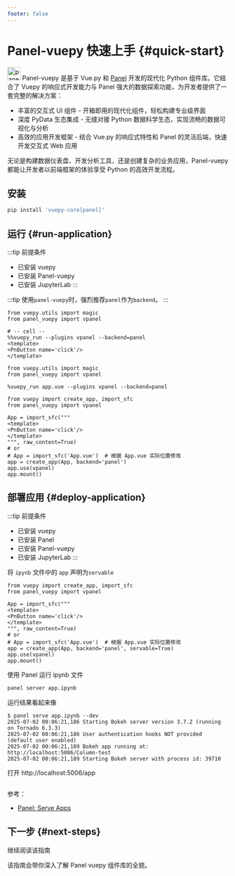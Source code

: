 ```yaml
---
footer: false
---
```


<script setup>
import { VTCodeGroup, VTCodeGroupTab } from '@vue/theme'
import { withBase } from 'vitepress'
</script>

# Panel-vuepy 快速上手 {#quick-start}

<img style="display: inline; width: 30px" src="/images/vpanel-logo.svg" alt="panel-vuepy-logo"> 
Panel-vuepy 是基于 Vue.py 和 <a href='https://panel.holoviz.org/index.html' target='_blank'>Panel</a> 开发的现代化 Python 组件库。它结合了 Vuepy 的响应式开发能力与 Panel 强大的数据探索功能，为开发者提供了一套完整的解决方案：

* 丰富的交互式 UI 组件 - 开箱即用的现代化组件，轻松构建专业级界面
* 深度 PyData 生态集成 - 无缝对接 Python 数据科学生态，实现流畅的数据可视化与分析
* 高效的应用开发框架 - 结合 Vue.py 的响应式特性和 Panel 的灵活后端，快速开发交互式 Web 应用

无论是构建数据仪表盘、开发分析工具，还是创建复杂的业务应用，Panel-vuepy 都能让开发者以前端框架的体验享受 Python 的高效开发流程。


## 安装

```sh
pip install 'vuepy-core[panel]'
```

## 运行 {#run-application}

:::tip 前提条件

- 已安装 vuepy
- 已安装 Panel-vuepy
- 已安装 JupyterLab
  :::

:::tip
使用`panel-vuepy`时，强烈推荐`panel`作为`backend`。
:::

<VTCodeGroup>
  <VTCodeGroupTab label="%%vuepy_run">

  ```python{2,5}
from vuepy.utils import magic
from panel_vuepy import vpanel

# -- cell --
%%vuepy_run --plugins vpanel --backend=panel
<template>
  <PnButton name='click'/>
</template>
  ```
  </VTCodeGroupTab>

  <VTCodeGroupTab label="%vuepy_run">

  ```python{2,4}
from vuepy.utils import magic
from panel_vuepy import vpanel

%vuepy_run app.vue --plugins vpanel --backend=panel
  ```
  </VTCodeGroupTab>

  <VTCodeGroupTab label="use 插件方式">

  ```python{2,12}
from vuepy import create_app, import_sfc
from panel_vuepy import vpanel

App = import_sfc("""
<template>
  <PnButton name='click'/>
</template>
""", raw_content=True)
# or
# App = import_sfc('App.vue')  # 根据 App.vue 实际位置修改
app = create_app(App, backend='panel')
app.use(vpanel)
app.mount()
  ```
  </VTCodeGroupTab>

</VTCodeGroup>


## 部署应用 {#deploy-application}

:::tip 前提条件

- 已安装 vuepy
- 已安装 Panel
- 已安装 Panel-vuepy
- 已安装 JupyterLab
  :::

将 `ipynb` 文件中的 `app` 声明为`servable`

<VTCodeGroup>

  <!-- <VTCodeGroupTab label="%%vuepy_run">

  ```python{2,5}
from vuepy.utils import magic
from panel_vuepy import vpanel

# -- cell --
%%vuepy_run --plugins vpanel
<template>
  <PnButton name='click'/>
</template>
  ```
  </VTCodeGroupTab>

  <VTCodeGroupTab label="%vuepy_run">

  ```python{2,4}
from vuepy.utils import magic
from panel_vuepy import vpanel

%vuepy_run app.vue --plugins vpanel
  ```
  </VTCodeGroupTab> -->

  <VTCodeGroupTab label="use 插件方式">

  ```python{2,11}
from vuepy import create_app, import_sfc
from panel_vuepy import vpanel

App = import_sfc("""
<template>
  <PnButton name='click'/>
</template>
""", raw_content=True)
# or
# App = import_sfc('App.vue')  # 根据 App.vue 实际位置修改
app = create_app(App, backend='panel', servable=True)
app.use(vpanel)
app.mount()
  ```
  </VTCodeGroupTab>

</VTCodeGroup>

使用 Panel 运行 ipynb 文件

```bash
panel server app.ipynb
```

运行结果看起来像

```
$ panel serve app.ipynb --dev
2025-07-02 00:06:21,186 Starting Bokeh server version 3.7.2 (running on Tornado 6.3.3)
2025-07-02 00:06:21,186 User authentication hooks NOT provided (default user enabled)
2025-07-02 00:06:21,189 Bokeh app running at: http://localhost:5006/Column-test
2025-07-02 00:06:21,189 Starting Bokeh server with process id: 39710
```

打开 http://localhost:5006/app

![]()

参考：
* [Panel: Serve Apps](https://panel.holoviz.org/tutorials/intermediate/serve.html)

## 下一步 {#next-steps}

[//]: # (如果你尚未阅读[Panel vuepy组件总览]&#40;/vleaflet/map&#41;，我们强烈推荐你在移步到后续文档之前返回去阅读一下。)

<div class="vt-box-container next-steps">

  <a class="vt-box" :href="withBase('/panel_vuepy/overview')">
    <p class="next-steps-link">继续阅读该指南</p>
    <p class="next-steps-caption">该指南会带你深入了解 Panel vuepy 组件库的全貌。</p>
  </a>

</div>
